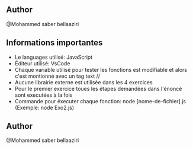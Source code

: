 ## Author

@Mohammed saber bellaaziri

## Informations importantes 

- Le languages utilisé: JavaScript
- Éditeur utilisé: VsCode
- Chaque variable utilisé pour tester les fonctions est modifiable et alors c'est montionné avec un tag text //
- Aucune librairie externe est utilisée dans les 4 exercices
- Pour le premier exercice toues les étapes demandées dans l'énoncé sont executées à la fois 
- Commande pour éxecuter chaque fonction: node [nome-de-fichier].js  (Exemple: node Exo2.js)

## Author

@Mohammed saber bellaaziri